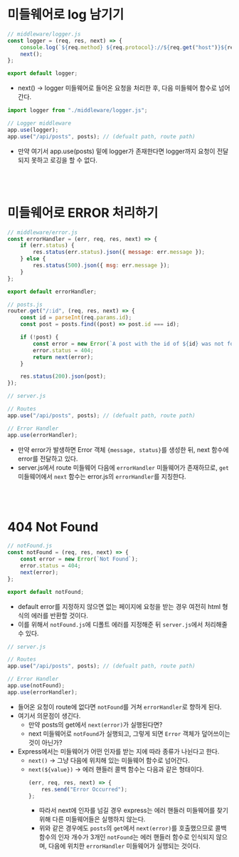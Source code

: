 # 미들웨어로 log 남기기

```jsx
// middleware/logger.js
const logger = (req, res, next) => {
    console.log(`${req.method} ${req.protocol}://${req.get("host")}${req.originalUrl}`);
    next();
};

export default logger;
```

-   next() → logger 미들웨어로 들어온 요청을 처리한 후, 다음 미들웨어 함수로 넘어간다.

```jsx
import logger from "./middleware/logger.js";

// Logger middleware
app.use(logger);
app.use("/api/posts", posts); // (defualt path, route path)
```

-   만약 여기서 app.use(posts) 밑에 logger가 존재한다면 logger까지 요청이 전달되지 못하고 로깅을 할 수 없다.

<br><br>

# 미들웨어로 ERROR 처리하기

```jsx
// middleware/error.js
const errorHandler = (err, req, res, next) => {
    if (err.status) {
        res.status(err.status).json({ message: err.message });
    } else {
        res.status(500).json({ msg: err.message });
    }
};

export default errorHandler;
```

```jsx
// posts.js
router.get("/:id", (req, res, next) => {
    const id = parseInt(req.params.id);
    const post = posts.find((post) => post.id === id);

    if (!post) {
        const error = new Error(`A post with the id of ${id} was not found`);
        error.status = 404;
        return next(error);
    }

    res.status(200).json(post);
});
```

```jsx
// server.js

// Routes
app.use("/api/posts", posts); // (defualt path, route path)

// Error Handler
app.use(errorHandler);
```

-   만약 error가 발생하면 Error 객체 `{message, status}`를 생성한 뒤, next 함수에 error를 전달하고 있다.
-   server.js에서 route 미들웨어 다음에 `errorHandler` 미들웨어가 존재하므로, `get` 미들웨어에서 `next` 함수는 error.js의 `errorHandler`를 지칭한다.

<br><br>

# 404 Not Found

```jsx
// notFound.js
const notFound = (req, res, next) => {
    const error = new Error(`Not Found`);
    error.status = 404;
    next(error);
};

export default notFound;
```

-   default error를 지정하지 않으면 없는 페이지에 요청을 받는 경우 여전히 html 형식의 에러를 반환할 것이다.
-   이를 위해서 `notFound.js`에 디폴트 에러를 지정해준 뒤 `server.js`에서 처리해줄 수 있다.

```jsx
// server.js

// Routes
app.use("/api/posts", posts); // (defualt path, route path)

// Error Handler
app.use(notFound);
app.use(errorHandler);
```

-   들어온 요청이 route에 없다면 `notFound`를 거쳐 `errorHandler`로 향하게 된다.
-   여기서 의문점이 생긴다.
    -   만약 posts의 get에서 `next(error)`가 실행된다면?
    -   next 미들웨어로 `notFound`가 실행되고, 그렇게 되면 `Error` 객체가 덮어쓰이는 것이 아닌가?
-   Express에서는 미들웨어가 어떤 인자를 받는 지에 따라 종류가 나뉜다고 한다.
    -   `next()` → 그냥 다음에 위치해 있는 미들웨어 함수로 넘어간다.
    -   `next(${value})` → 에러 핸들러 콜백 함수는 다음과 같은 형태이다.
        ```jsx
        (err, req, res, next) => {
            res.send("Error Occurred");
        };
        ```
        -   따라서 next에 인자를 넘길 경우 express는 에러 핸들러 미들웨어를 찾기 위해 다른 미들웨어들은 실행하지 않는다.
        -   위와 같은 경우에도 `posts`의 `get`에서 `next(error)`를 호출했으므로 콜백 함수의 인자 개수가 3개인 `notFound`는 에러 핸들러 함수로 인식되지 않으며, 다음에 위치한 `errorHandler` 미들웨어가 실행되는 것이다.
